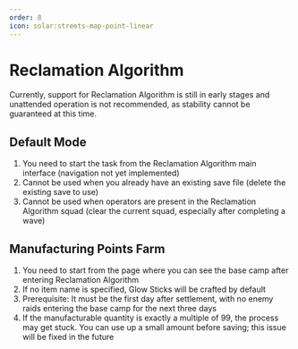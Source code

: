 ```yaml
---
order: 8
icon: solar:streets-map-point-linear
---
```


# Reclamation Algorithm

Currently, support for Reclamation Algorithm is still in early stages and unattended operation is not recommended, as stability cannot be guaranteed at this time.

## Default Mode

1. You need to start the task from the Reclamation Algorithm main interface (navigation not yet implemented)
2. Cannot be used when you already have an existing save file (delete the existing save to use)
3. Cannot be used when operators are present in the Reclamation Algorithm squad (clear the current squad, especially after completing a wave)

## Manufacturing Points Farm

1. You need to start from the page where you can see the base camp after entering Reclamation Algorithm
2. If no item name is specified, Glow Sticks will be crafted by default
3. Prerequisite: It must be the first day after settlement, with no enemy raids entering the base camp for the next three days
4. If the manufacturable quantity is exactly a multiple of 99, the process may get stuck. You can use up a small amount before saving; this issue will be fixed in the future
